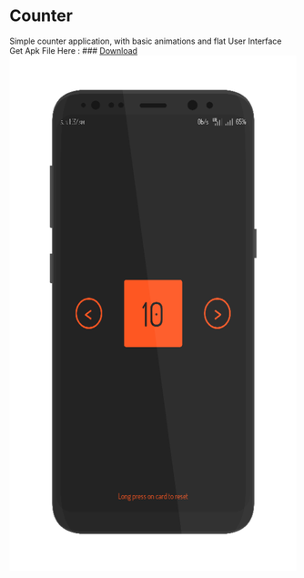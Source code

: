 # Counter
Simple counter application, with basic animations and flat User Interface
Get Apk File Here : ### [Download](Counter.apk?raw=true)
![Screenshot](screenshot.png?raw=true)
